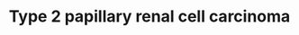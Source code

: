 ---
annotations:
- id: PW:0000013
  parent: disease pathway
  type: Pathway Ontology
  value: disease pathway
- id: DOID:4465
  parent: disease of cellular proliferation
  type: Disease Ontology
  value: papillary renal cell carcinoma
authors:
- Khanspers
- AlexanderPico
communities:
- CPTAC
- CPTAC
description: Renal cell carcinoma (RCC), the most common form of kidney cancer in
  adults, is not a single disease but rather a collection of different tumor types
  driven by distinct genetic changes that arise within the same tissue. Papillary
  RCC represents 15 to 20 percent of RCC diagnoses and can manifest as an aggressive,
  solitary tumor or as multiple, slow-growing tumors. Papillary RCC itself has two
  main subtypes, type 1 and type 2, that are distinguished histologically. Little
  is currently known about the genetic basis of non-hereditary papillary RCC and patients
  receive treatment simply based on disease stage. If caught early, the disease can
  usually be cured surgically. From https://ccr.cancer.gov/news/article/understanding-papillary-renal-cell-carcinoma  Based
  on [http://www.genome.jp/kegg-bin/show_pathway?hsa05211 KEGG]
last-edited: 2019-09-05
ndex: 13bc1719-8b6a-11eb-9e72-0ac135e8bacf
organisms:
- Homo sapiens
redirect_from:
- /index.php/Pathway:WP4241
- /instance/WP4241
revision: null
schema-jsonld:
- '@context': https://schema.org/
  '@id': https://wikipathways.github.io/pathways/WP4241.html
  '@type': Dataset
  creator:
    '@type': Organization
    name: WikiPathways
  description: Renal cell carcinoma (RCC), the most common form of kidney cancer in
    adults, is not a single disease but rather a collection of different tumor types
    driven by distinct genetic changes that arise within the same tissue. Papillary
    RCC represents 15 to 20 percent of RCC diagnoses and can manifest as an aggressive,
    solitary tumor or as multiple, slow-growing tumors. Papillary RCC itself has two
    main subtypes, type 1 and type 2, that are distinguished histologically. Little
    is currently known about the genetic basis of non-hereditary papillary RCC and
    patients receive treatment simply based on disease stage. If caught early, the
    disease can usually be cured surgically. From https://ccr.cancer.gov/news/article/understanding-papillary-renal-cell-carcinoma  Based
    on [http://www.genome.jp/kegg-bin/show_pathway?hsa05211 KEGG]
  keywords:
  - ARNT
  - ARNT2
  - BIRC7
  - CADM2
  - CDKN1A
  - COL21A1
  - CREBBP
  - CTSK
  - CUL2
  - Citrate Cycle
  - DIAPH1
  - DVL2
  - EGLN1
  - EGLN2
  - EGLN3
  - ELOB
  - ELOC
  - EP300
  - EPAS1
  - FH
  - Fumarate
  - HIF1A
  - L-malate
  - PDGFB
  - PRCC
  - Pathway
  - RBX1
  - SETD2
  - SFPQ
  - SLC2A1
  - TFE3
  - TFEB
  - TGFA
  - TGFB1
  - TGFB2
  - TGFB3
  - 'TGFb Signaling '
  - VEGF Signaling
  - VEGFA
  - VHL
  - oxygen
  license: CC0
  name: Type 2 papillary renal cell carcinoma
seo: CreativeWork
title: Type 2 papillary renal cell carcinoma
wpid: WP4241
---